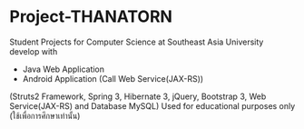 Project-THANATORN
=================

Student Projects for Computer Science at Southeast Asia University develop with
- Java Web Application 
- Android Application (Call Web Service(JAX-RS))

(Struts2 Framework, Spring 3, Hibernate 3, jQuery, Bootstrap 3, Web Service(JAX-RS) and Database MySQL)
Used for educational purposes only (ใช้เพื่อการศึกษาเท่านั้น)
